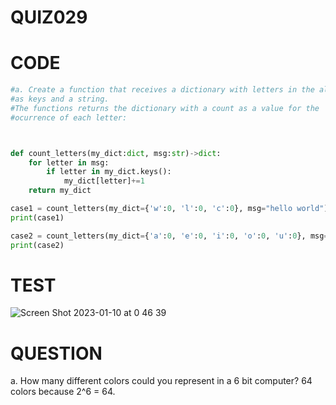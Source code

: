 # QUIZ029

# CODE 

```.py 
#a. Create a function that receives a dictionary with letters in the alphabet
#as keys and a string.
#The functions returns the dictionary with a count as a value for the
#ocurrence of each letter:



def count_letters(my_dict:dict, msg:str)->dict:
    for letter in msg:
        if letter in my_dict.keys():
            my_dict[letter]+=1
    return my_dict

case1 = count_letters(my_dict={'w':0, 'l':0, 'c':0}, msg="hello world")
print(case1)

case2 = count_letters(my_dict={'a':0, 'e':0, 'i':0, 'o':0, 'u':0}, msg="Why did I choose CS?")
print(case2)

```

# TEST

![Screen Shot 2023-01-10 at 0 46 39](https://user-images.githubusercontent.com/111761417/211348978-99486535-f162-410a-ac75-ad8e8debc255.png)

# QUESTION
a. How many different colors could you represent in a 6 bit computer? 
64 colors
because 2^6 = 64.

